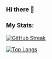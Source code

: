 ### Hi there 👋

<!--
**nakoyawilson/nakoyawilson** is a ✨ _special_ ✨ repository because its `README.md` (this file) appears on your GitHub profile.

Here are some ideas to get you started:

- 🔭 I’m currently working on ...
- 🌱 I’m currently learning ...
- 👯 I’m looking to collaborate on ...
- 🤔 I’m looking for help with ...
- 💬 Ask me about ...
- 📫 How to reach me: ...
- 😄 Pronouns: ...
- ⚡ Fun fact: ...
-->
### My Stats:

[![GitHub Streak](http://github-readme-streak-stats.herokuapp.com?user=nakoyawilson&theme=dark&background=000000)](https://git.io/streak-stats)

[![Top Langs](https://github-readme-stats.vercel.app/api/top-langs/?username=nakoyawilson&layout=compact&theme=vision-friendly-dark)](https://github.com/anuraghazra/github-readme-stats)
